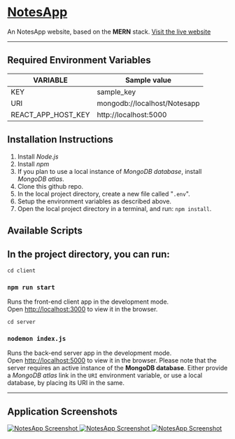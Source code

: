 # [**NotesApp**](https://ppnotesapp.herokuapp.com/)

An NotesApp website, based on the **MERN** stack. 
[Visit&nbsp;the&nbsp;live&nbsp;website](https://ppnotesapp.herokuapp.com/)


---

## Required Environment Variables

VARIABLE | Sample value
---- | ---
KEY  | sample_key
URI  | mongodb://localhost/Notesapp
REACT_APP_HOST_KEY | http://localhost:5000


## Installation Instructions

1. Install *Node.js*
2. Install *npm*
3. If you plan to use a local instance of *MongoDB database*, install *MongoDB atlas*.
4. Clone this github repo.
5. In the local project directory, create a new file called "`.env`".
6. Setup the environment variables as described above.
7. Open the local project directory in a terminal, and run: `npm install`.


## Available Scripts

In the project directory, you can run:
---
```cd client```
### `npm run start`

Runs the front-end client app in the development mode.<br>
Open [http://localhost:3000](http://localhost:3000) to view it in the browser.

```cd server```
### `nodemon index.js`

Runs the back-end server app in the development mode.<br>
Open [http://localhost:5000](http://localhost:8000) to view it in the browser. Please note that the server requires an active instance of the **MongoDB database**. Either provide a *MongoDB atlas* link in the `URI` environment variable, or use a local database, by placing its URI in the same.

---

## Application Screenshots

<a href="https://ppnotesapp.herokuapp.com" target="_blank">
	<img src="./assets/snap.png" alt="NotesApp Screenshot" />
	<img src="./assets/snap1.png" alt="NotesApp Screenshot" />
	<img src="./assets/snap2.png" alt="NotesApp Screenshot" />
	
</a>